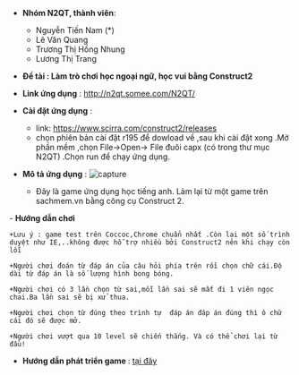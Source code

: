 

- <b>Nhóm N2QT, thành viên</b>:
	+ Nguyễn Tiến Nam (*)
	+ Lê Văn Quang
	+ Trương Thị Hồng Nhung
	+ Lương Thị Trang

- <b>Đề tài : Làm trò chơi học ngoại ngữ, học vui bằng Construct2</b>

- <b>Link ứng dụng</b> : http://n2qt.somee.com/N2QT/
- <b>Cài đặt ứng dụng</b> :
	+ link: https://www.scirra.com/construct2/releases
	+ chọn phiên bản cài đặt r195 để dowload về ,sau khi cài đặt xong .Mở phần mềm ,chọn File->Open-> File đuôi capx (có trong thư mục N2QT) .Chọn run để chạy ứng dụng.
- <b>Mô tả ứng dụng</b> :
![capture](https://lh6.googleusercontent.com/5Ro-38sLs1q8pak4Hmquu3WM_TXa5NBx9co9uCnyVA8snALVLYOd4LegY0me6NTYdWfXSKuJbANA4yo=w1366-h665-rw)
	+ Đây là game ứng dụng học tiếng anh. Làm lại từ một game trên sachmem.vn bằng công cụ Construct 2.
 	
</hr>
- <b> Hướng dẫn chơi </b>

	+Lưu ý : game test trên Coccoc,Chrome chuẩn nhất .Còn lại một số trình duyệt như IE,..không được hỗ trợ nhiều bởi Construct2 nên khi chạy còn lỗi
	
	+Người chơi đoán từ đáp án của câu hỏi phía trên rồi chọn chữ cái.Độ dài từ đáp án là số lượng hình bong bóng.
	
	+Người chơi có 3 lần chọn từ sai,mỗi lần sai sẽ mất đi 1 viên ngọc chai.Ba lần sai sẽ bị xử thua.
	
	+Người chơi chọn từ đúng theo trình tự  đáp án đáp án đúng thì ô chữ cái đó sẽ được mở.
	
	+Người chơi vượt qua 10 level sẽ chiến thắng. Và có thể chơi lại từ đầu!
	
- <b> Hướng dẫn phát triển game </b>: [tại đây](https://github.com/truonganhhoang/int3507-2016/blob/master/N2QT/HuongDanPhatTrien.md)





